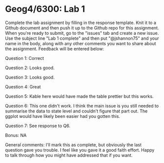 # Geog4/6300: Lab 1

Complete the lab assignment by filling in the response template. Knit it to a Github document and then push it up to the Github repo for this assignment. When you're ready to submit, go to the "issues" tab and create a new issue. Use the subject line "Lab 1 complete" and then put "@jshannon75" and your name in the body, along with any other comments you want to share about the assignment. Feedback will be entered below:

Question 1: Correct<p>
Question 2: Looks good.<p>
Question 3: Looks good.<p>
Question 4: Great<p>
Question 5: Kable here would have made the table prettier but this works.<p>
Question 6: This one didn't work. I think the main issue is you still needed to summarise the data to state level and couldn't figure that part out. The ggplot would have likely been easier had you gotten this.<p>
Question 7: See response to Q6.<p>
Bonus: NA

General comments: I'll mark this as complete, but obviously the last question gave you trouble. I feel like you gave it a good faith effort. Happy to talk through how you might have addressed that if you want.
